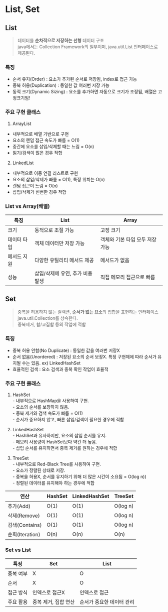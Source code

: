 # List, Set

## List
> 데이터를 **순차적으로 저장하는 선형** 데이터 구조  
java에서는 Collection Framework의 일부이며, java.util.List 인터페이스로 제공된다.  

### 특징
  - 순서 유지(Order) : 요소가 추가된 순서로 저장됨, index로 접근 가능
  - 중복 허용(Duplication) : 동일한 값 여러번 저장 가능
  - 동적 크기(Dynamic Sizing) : 요소를 추가하면 자동으로 크기가 조정됨, 배열은 고정크기임!

### 주요 구현 클래스
1) ArrayList
  - 내부적으로 배열 기반으로 구현
  - 요소의 랜덤 접근 속도가 빠름 = O(1)
  - 중간에 요소를 삽입/삭제할 때는 느림 = O(n)
  - 읽기/검색이 많은 경우 적합
      
2) LinkedList
  - 내부적으로 이중 연결 리스트로 구현
  - 요소의 삽입/삭제가 빠름 = O(1), 특정 위치는 O(n)
  - 랜덤 접근이 느림 = O(n)
  - 삽입/삭제가 빈번한 경우 적합

### List vs Array(배열)
| 특징 | List | Array |
|---|---|---|
| 크기 | 동적으로 조절 가능 | 고정 크기 |
| 데이터 타입 | 객체 데이터만 저장 가능 | 객체와 기본 타입 모두 저장 가능 |
| 메서드 지원 | 다양한 유틸리티 메서드 제공 | 메서드가 없음 |
| 성능 | 삽입/삭제에 유연, 추가 비용 발생 | 직접 메모리 접근으로 빠름 |


## Set
> 중복을 허용하지 않는 컬렉션, **순서가 없는 요소**의 집합을 표현하는 인터페이스  
java.util.Collection를 상속한다.  
중복제거, 합/교집합 등의 작업에 적합

### 특징
  - 중복 허용 안함(No Duplicate) : 동일한 값을 여러번 저장X
  - 순서 없음(Unordered) : 저장된 요소의 순서 보장X. 특정 구현체에 따라 순서가 유지될 수는 있음. ex) LinkedHashSet
  - 효율적인 검색 : 요소 검색과 중복 확인 작업이 효율적

### 주요 구현 클래스
  1) HashSet  
    - 내부적으로 HashMap을 사용하여 구현.  
    - 요소의 순서를 보장하지 않음.  
    - 중복 제거와 검색 속도가 빠름 = O(1)  
    - 순서가 중요하지 않고, 빠른 삽입/검색이 필요한 경우에 적합  
     
  2) LinkedHashSet  
    - HashSet과 유사하지만, 요소의 삽입 순서를 유지.  
    - 메모리 사용량이 HashSet보다 약간 더 높음.  
    - 삽입 순서를 유지하면서 중복 제거를 원하는 경우에 적합  
     
  3) TreeSet  
    - 내부적으로 Red-Black Tree를 사용하여 구현.  
    - 요소가 정렬된 상태로 저장.  
    - 중복을 허용X, 순서를 유지하기 위해 더 많은 시간이 소요됨 = O(log n))  
    - 정렬된 데이터를 유지해야 하는 경우에 적합  

| 연산 |	HashSet |	LinkedHashSet |	TreeSet |
|---|---|---|---|
| 추가(Add) | O(1) |	O(1) | O(log n)
| 삭제(Remove) |	O(1) | O(1) |	O(log n)
| 검색(Contains) | O(1) | O(1) |	O(log n)
| 순회(Iteration) | O(n) |	O(n) | O(n)


### Set vs List
| 특징 | Set | List |
|---|---|---|
| 중복 여부 | X | O |
| 순서 | X | O |
| 접근 방식 | 인덱스로 접근X | 인덱스로 접근 |
| 주요 활용 | 중복 제거, 집합 연산 | 순서가 중요한 데이터 관리 |

